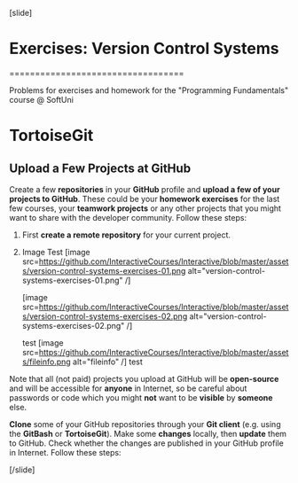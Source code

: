 [slide]
# Exercises: Version Control Systems
==================================

Problems for exercises and homework for the "Programming Fundamentals" course @ SoftUni

TortoiseGit
===========

Upload a Few Projects at GitHub
-------------------------------

Create a few **repositories** in your **GitHub** profile and **upload a
few of your projects to GitHub**. These could be your **homework
exercises** for the last few courses, your **teamwork projects** or any
other projects that you might want to share with the developer
community. Follow these steps:

1.  First **create a remote repository** for your current project.

2.  Image Test
    [image src=https://github.com/InteractiveCourses/Interactive/blob/master/assets/version-control-systems-exercises-01.png alt="version-control-systems-exercises-01.png" /]

    [image src=https://github.com/InteractiveCourses/Interactive/blob/master/assets/version-control-systems-exercises-02.png alt="version-control-systems-exercises-02.png" /]
    
    test
    [image src=https://github.com/InteractiveCourses/Interactive/blob/master/assets/fileinfo.png alt="fileinfo" /]
    test
    
Note that all (not paid) projects you upload at GitHub will be
**open-source** and will be accessible for **anyone** in Internet, so be
careful about passwords or code which you might **not** want to be
**visible** by **someone** else.

**Clone** some of your GitHub repositories through your **Git client**
(e.g. using the **GitBash** or **TortoiseGit**). Make some **changes**
locally, then **update** them to GitHub. Check whether the changes are
published in your GitHub profile in Internet. Follow these steps:

[/slide]
